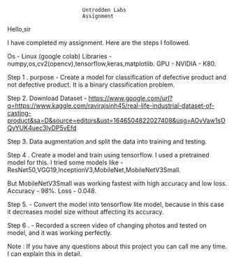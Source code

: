                             Untrodden Labs
                            Assignment
Hello,sir 

I have completed my assignment. Here are the steps I followed.

Os - Linux (google colab)
Libraries - numpy,os,cv2(opencv),tensorflow,keras,matplotlib.
GPU - NVIDIA - K80.

Step 1 . purpose - Create a model for classification of defective product and not defective product.
It is a binary classification problem.

Step 2. Download Dataset - https://www.google.com/url?q=https://www.kaggle.com/ravirajsinh45/real-life-industrial-dataset-of-casting-product&sa=D&source=editors&ust=1646504822027408&usg=AOvVaw1sOQyYUK4uec3lyDP5vEfd

Step 3. Data augmentation and split the data into training and testing.

Step 4 . Create a model and train using tensorflow. I used a pretrained model for this. I tried some models like - ResNet50,VGG19,InceptionV3,MobileNet,MobileNetV3Small.

But MobileNetV3Small was working fastest with high accuracy and low loss.
Accuracy - 98%.
Loss -  0.048.

Step 5. - Convert the model into tensorflow lite model, because in this case it decreases model size without affecting its accuracy. 

Step 6 . - Recorded a screen video of changing photos and tested on model, and it was working perfectly.

Note : If you have any questions about this project you can call me any time. I can explain this in detail.
